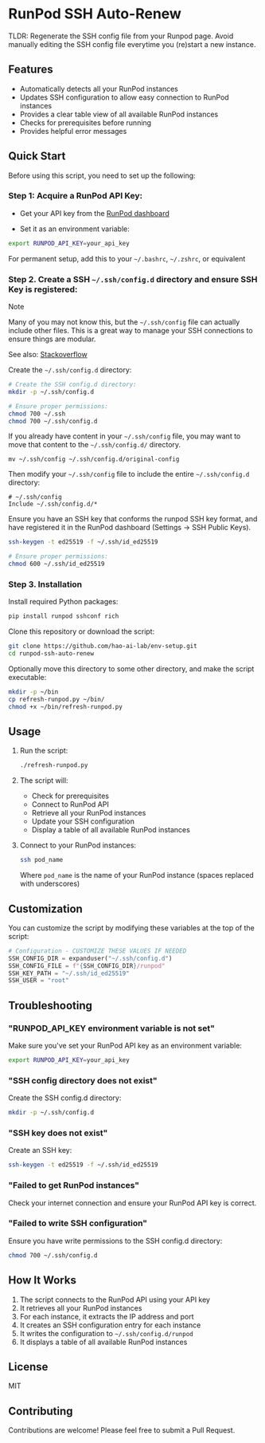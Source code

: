 # RunPod SSH Auto-Renew

TLDR: Regenerate the SSH config file from your Runpod page. Avoid manually editing the SSH config file everytime you (re)start a new instance.




## Features

- Automatically detects all your RunPod instances
- Updates SSH configuration to allow easy connection to RunPod instances
- Provides a clear table view of all available RunPod instances
- Checks for prerequisites before running
- Provides helpful error messages

## Quick Start

Before using this script, you need to set up the following:

### Step 1: **Acquire a RunPod API Key**:

- Get your API key from the [RunPod dashboard](https://www.runpod.io/console/user/settings)

- Set it as an environment variable:
```bash
export RUNPOD_API_KEY=your_api_key
```

For permanent setup, add this to your `~/.bashrc`, `~/.zshrc`, or equivalent

### Step 2. **Create a SSH `~/.ssh/config.d` directory and ensure SSH Key is registered**:

> [!NOTE]
> 
> Many of you may not know this, but the `~/.ssh/config` file can actually include other files. This is a great way to manage your SSH connections to ensure things are modular.
> 
> See also: [Stackoverflow](https://superuser.com/questions/247564/is-there-a-way-for-one-ssh-config-file-to-include-another-one)

Create the `~/.ssh/config.d` directory:

```bash
# Create the SSH config.d directory:
mkdir -p ~/.ssh/config.d

# Ensure proper permissions:
chmod 700 ~/.ssh
chmod 700 ~/.ssh/config.d
```


If you already have content in your `~/.ssh/config` file, you may want to move that content to the `~/.ssh/config.d/` directory.
```
mv ~/.ssh/config ~/.ssh/config.d/original-config
```


Then modify your `~/.ssh/config` file to include the entire `~/.ssh/config.d` directory:
```
# ~/.ssh/config
Include ~/.ssh/config.d/*
```



Ensure you have an SSH key that conforms the runpod SSH key format, and have registered it in the RunPod dashboard (Settings -> SSH Public Keys). 

```bash
ssh-keygen -t ed25519 -f ~/.ssh/id_ed25519

# Ensure proper permissions:
chmod 600 ~/.ssh/id_ed25519
```


### Step 3. Installation

Install required Python packages:

```bash
pip install runpod sshconf rich
```

Clone this repository or download the script:
```bash
git clone https://github.com/hao-ai-lab/env-setup.git
cd runpod-ssh-auto-renew
```

Optionally move this directory to some other directory, and make the script executable:
```bash
mkdir -p ~/bin
cp refresh-runpod.py ~/bin/
chmod +x ~/bin/refresh-runpod.py
```

## Usage

1. Run the script:
   ```bash
   ./refresh-runpod.py
   ```

2. The script will:
   - Check for prerequisites
   - Connect to RunPod API
   - Retrieve all your RunPod instances
   - Update your SSH configuration
   - Display a table of all available RunPod instances

3. Connect to your RunPod instances:
   ```bash
   ssh pod_name
   ```
   Where `pod_name` is the name of your RunPod instance (spaces replaced with underscores)

## Customization

You can customize the script by modifying these variables at the top of the script:

```python
# Configuration - CUSTOMIZE THESE VALUES IF NEEDED
SSH_CONFIG_DIR = expanduser("~/.ssh/config.d")
SSH_CONFIG_FILE = f"{SSH_CONFIG_DIR}/runpod"
SSH_KEY_PATH = "~/.ssh/id_ed25519"
SSH_USER = "root"
```

## Troubleshooting

### "RUNPOD_API_KEY environment variable is not set"

Make sure you've set your RunPod API key as an environment variable:
```bash
export RUNPOD_API_KEY=your_api_key
```

### "SSH config directory does not exist"

Create the SSH config.d directory:
```bash
mkdir -p ~/.ssh/config.d
```

### "SSH key does not exist"

Create an SSH key:
```bash
ssh-keygen -t ed25519 -f ~/.ssh/id_ed25519
```

### "Failed to get RunPod instances"

Check your internet connection and ensure your RunPod API key is correct.

### "Failed to write SSH configuration"

Ensure you have write permissions to the SSH config.d directory:
```bash
chmod 700 ~/.ssh/config.d
```

## How It Works

1. The script connects to the RunPod API using your API key
2. It retrieves all your RunPod instances
3. For each instance, it extracts the IP address and port
4. It creates an SSH configuration entry for each instance
5. It writes the configuration to `~/.ssh/config.d/runpod`
6. It displays a table of all available RunPod instances

## License

MIT

## Contributing

Contributions are welcome! Please feel free to submit a Pull Request.
